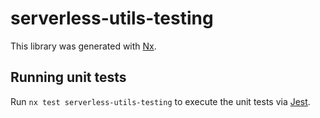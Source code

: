 # serverless-utils-testing

This library was generated with [Nx](https://nx.dev).

## Running unit tests

Run `nx test serverless-utils-testing` to execute the unit tests via [Jest](https://jestjs.io).
